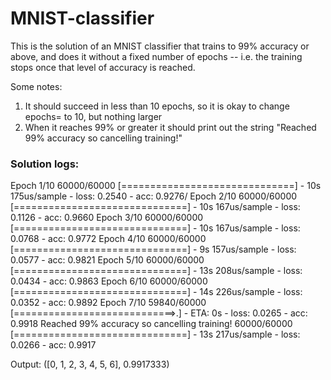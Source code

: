 # MNIST-classifier

This is the solution of an MNIST classifier that trains to 99% accuracy or above, and does it without a fixed number of epochs -- i.e. the training stops once that level of accuracy is reached.

Some notes: 
1. It should succeed in less than 10 epochs, so it is okay to change epochs= to 10, but nothing larger
2. When it reaches 99% or greater it should print out the string "Reached 99% accuracy so cancelling training!"

### Solution logs:
Epoch 1/10
60000/60000 [==============================] - 10s 175us/sample - loss: 0.2540 - acc: 0.9276/
Epoch 2/10
60000/60000 [==============================] - 10s 167us/sample - loss: 0.1126 - acc: 0.9660
Epoch 3/10
60000/60000 [==============================] - 10s 167us/sample - loss: 0.0768 - acc: 0.9772
Epoch 4/10
60000/60000 [==============================] - 9s 157us/sample - loss: 0.0577 - acc: 0.9821
Epoch 5/10
60000/60000 [==============================] - 13s 208us/sample - loss: 0.0434 - acc: 0.9863
Epoch 6/10
60000/60000 [==============================] - 14s 226us/sample - loss: 0.0352 - acc: 0.9892
Epoch 7/10
59840/60000 [============================>.] - ETA: 0s - loss: 0.0265 - acc: 0.9918
Reached 99% accuracy so cancelling training!
60000/60000 [==============================] - 13s 217us/sample - loss: 0.0266 - acc: 0.9917

Output: ([0, 1, 2, 3, 4, 5, 6], 0.9917333)
